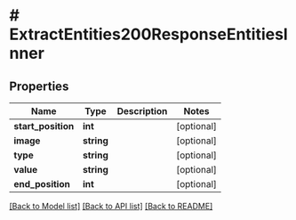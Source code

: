 # # ExtractEntities200ResponseEntitiesInner

## Properties

Name | Type | Description | Notes
------------ | ------------- | ------------- | -------------
**start_position** | **int** |  | [optional]
**image** | **string** |  | [optional]
**type** | **string** |  | [optional]
**value** | **string** |  | [optional]
**end_position** | **int** |  | [optional]

[[Back to Model list]](../../README.md#models) [[Back to API list]](../../README.md#endpoints) [[Back to README]](../../README.md)

